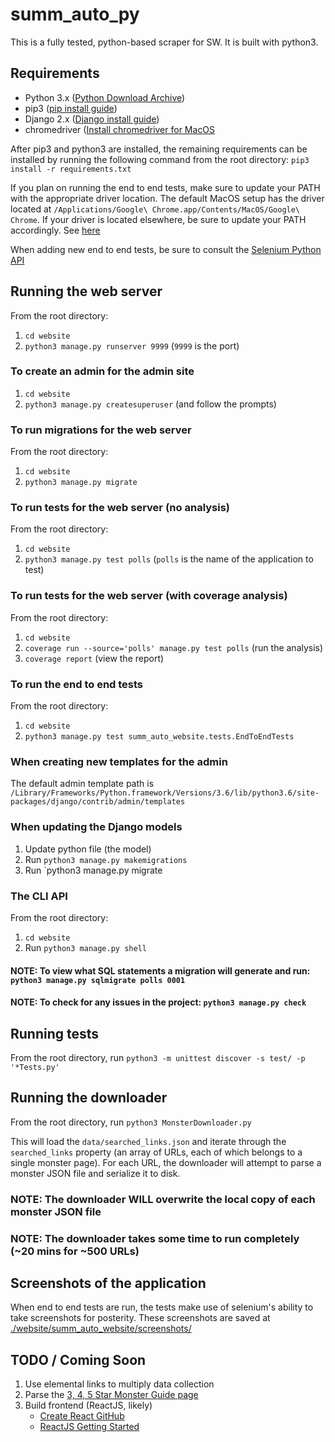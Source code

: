 # summ_auto_py

This is a fully tested, python-based scraper for SW. It is built with python3.

## Requirements

* Python 3.x ([Python Download Archive](https://www.python.org/downloads/))
* pip3 ([pip install guide](https://pip.pypa.io/en/stable/installing/))
* Django 2.x ([Django install guide](https://docs.djangoproject.com/en/2.0/intro/install/))
* chromedriver ([Install chromedriver for MacOS](http://www.kenst.com/2015/03/installing-chromedriver-on-mac-osx/)

After pip3 and python3 are installed, the remaining requirements can be installed by running the following command from the root directory: `pip3 install -r requirements.txt`

If you plan on running the end to end tests, make sure to update your PATH with the appropriate driver location. The default MacOS setup has the driver located at `/Applications/Google\ Chrome.app/Contents/MacOS/Google\ Chrome`. If your driver is located elsewhere, be sure to update your PATH accordingly. See [here](https://coolestguidesontheplanet.com/add-shell-path-osx/)

When adding new end to end tests, be sure to consult the [Selenium Python API](https://selenium-python.readthedocs.io/api.html)

## Running the web server

From the root directory:

1. `cd website`
1. `python3 manage.py runserver 9999` (`9999` is the port)

### To create an admin for the admin site

1. `cd website`
1. `python3 manage.py createsuperuser` (and follow the prompts)

### To run migrations for the web server

From the root directory:

1. `cd website`
1. `python3 manage.py migrate`

### To run tests for the web server (no analysis)

From the root directory:

1. `cd website`
1. `python3 manage.py test polls` (`polls` is the name of the application to test)

### To run tests for the web server (with coverage analysis)

From the root directory:

1. `cd website`
1. `coverage run --source='polls' manage.py test polls` (run the analysis)
1. `coverage report` (view the report)

### To run the end to end tests

From the root directory:

1. `cd website`
1. `python3 manage.py test summ_auto_website.tests.EndToEndTests`

### When creating new templates for the admin

The default admin template path is `/Library/Frameworks/Python.framework/Versions/3.6/lib/python3.6/site-packages/django/contrib/admin/templates`

### When updating the Django models

1. Update python file (the model)
1. Run `python3 manage.py makemigrations`
1. Run `python3 manage.py migrate

### The CLI API

From the root directory:

1. `cd website`
1. Run `python3 manage.py shell`

#### NOTE: To view what SQL statements a migration will generate and run: `python3 manage.py sqlmigrate polls 0001`

#### NOTE: To check for any issues in the project: `python3 manage.py check`

## Running tests

From the root directory, run `python3 -m unittest discover -s test/ -p '*Tests.py'`

## Running the downloader

From the root directory, run `python3 MonsterDownloader.py`

This will load the `data/searched_links.json` and iterate through the `searched_links` property (an array of URLs, each of which belongs to a single monster page). For each URL, the downloader will attempt to parse a monster JSON file and serialize it to disk.

### NOTE: The downloader **WILL** overwrite the local copy of each monster JSON file

### NOTE: The downloader takes some time to run completely (~20 mins for ~500 URLs)

## Screenshots of the application

When end to end tests are run, the tests make use of selenium's ability to take screenshots for posterity. These screenshots are saved at [./website/summ_auto_website/screenshots/](website/summ_auto_website/screenshots)

## TODO / Coming Soon

1. Use elemental links to multiply data collection
1. Parse the [3, 4, 5 Star Monster Guide page](https://summonerswar.co/monster-guide-3-4-5-mons/)
1. Build frontend (ReactJS, likely)
    * [Create React GitHub](https://github.com/facebookincubator/create-react-app)
    * [ReactJS Getting Started](https://reactjs.org/docs/hello-world.html)
